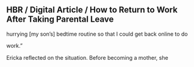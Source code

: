 ## HBR / Digital Article / How to Return to Work After Taking Parental Leave

hurrying [my son’s] bedtime routine so that I could get back online to do

work.”

Ericka reﬂected on the situation. Before becoming a mother, she
